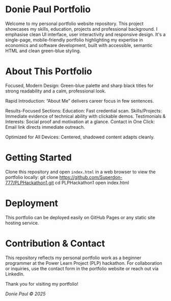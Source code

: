 # Donie Paul Portfolio
Welcome to my personal portfolio website repository. This project showcases my skills, education, projects and professional background. I emphasise clean UI interface, user interactivity and responsive design. It's a single-page, mobile-friendly portfolio highlighting my expertise in economics and software development, built with accessible, semantic HTML and clean green-blue styling.

# About This Portfolio
Focused, Modern Design: Green-blue palette and sharp black titles for strong readability and a calm, professional look.

Rapid Introduction: “About Me” delivers career focus in few sentences.

Results-Focused Sections:
Education: Fast credential scan.
Skills/Projects: Immediate evidence of technical ability with clickable demos.
Testimonials & Interests: Social proof and motivation at a glance.
Contact in One Click: Email link directs immediate outreach.

Optimized for All Devices: Centered, shadowed content adapts cleanly.

# Getting Started
Clone this repository and open `index.html` in a web browser to view the portfolio locally:
git clone https://github.com/Superdon-777/PLPHackathon1.git
cd PLPHackathon1
open index.html

# Deployment
This portfolio can be deployed easily on GitHub Pages or any static site hosting service.

# Contribution & Contact
This repository reflects my personal portfolio work as a beginner programmer at the Power Learn Project (PLP) hackathon.
For collaboration or inquiries, use the contact form in the portfolio website or reach out via LinkedIn.

Thank you for visiting my portfolio!

*Donie Paul © 2025*


